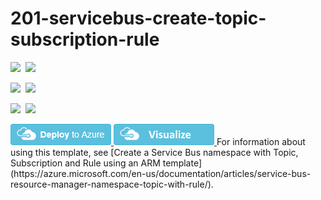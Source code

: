 # 201-servicebus-create-topic-subscription-rule

<IMG SRC="https://azbotstorage.blob.core.windows.net/badges/201-servicebus-create-topic-subscription-rule/PublicLastTestDate.svg" />&nbsp;
<IMG SRC="https://azbotstorage.blob.core.windows.net/badges/201-servicebus-create-topic-subscription-rule/PublicDeployment.svg" />&nbsp;

<IMG SRC="https://azbotstorage.blob.core.windows.net/badges/201-servicebus-create-topic-subscription-rule/FairfaxLastTestDate.svg" />&nbsp;
<IMG SRC="https://azbotstorage.blob.core.windows.net/badges/201-servicebus-create-topic-subscription-rule/FairfaxDeployment.svg" />&nbsp;

<IMG SRC="https://azbotstorage.blob.core.windows.net/badges/201-servicebus-create-topic-subscription-rule/BestPracticeResult.svg" />&nbsp;
<IMG SRC="https://azbotstorage.blob.core.windows.net/badges/201-servicebus-create-topic-subscription-rule/CredScanResult.svg" />&nbsp;

<a href="https://portal.azure.com/#create/Microsoft.Template/uri/https%3A%2F%2Fraw.githubusercontent.com%2FAzure%2Fazure-quickstart-templates%2Fmaster%2F201-servicebus-create-topic-subscription-rule%2Fazuredeploy.json" target="_blank">
    <img src="https://raw.githubusercontent.com/Azure/azure-quickstart-templates/master/1-CONTRIBUTION-GUIDE/images/deploytoazure.png"/>
</a>

<a href="http://armviz.io/#/?load=https%3A%2F%2Fraw.githubusercontent.com%2FAzure%2Fazure-quickstart-templates%2Fmaster%2F201-servicebus-create-topic-subscription-rule%2Fazuredeploy.json" target="_blank">
    <img src="https://raw.githubusercontent.com/Azure/azure-quickstart-templates/master/1-CONTRIBUTION-GUIDE/images/visualizebutton.png"/>
</a>
For information about using this template, see [Create a Service Bus namespace with Topic, Subscription and Rule using an ARM template](https://azure.microsoft.com/en-us/documentation/articles/service-bus-resource-manager-namespace-topic-with-rule/).
